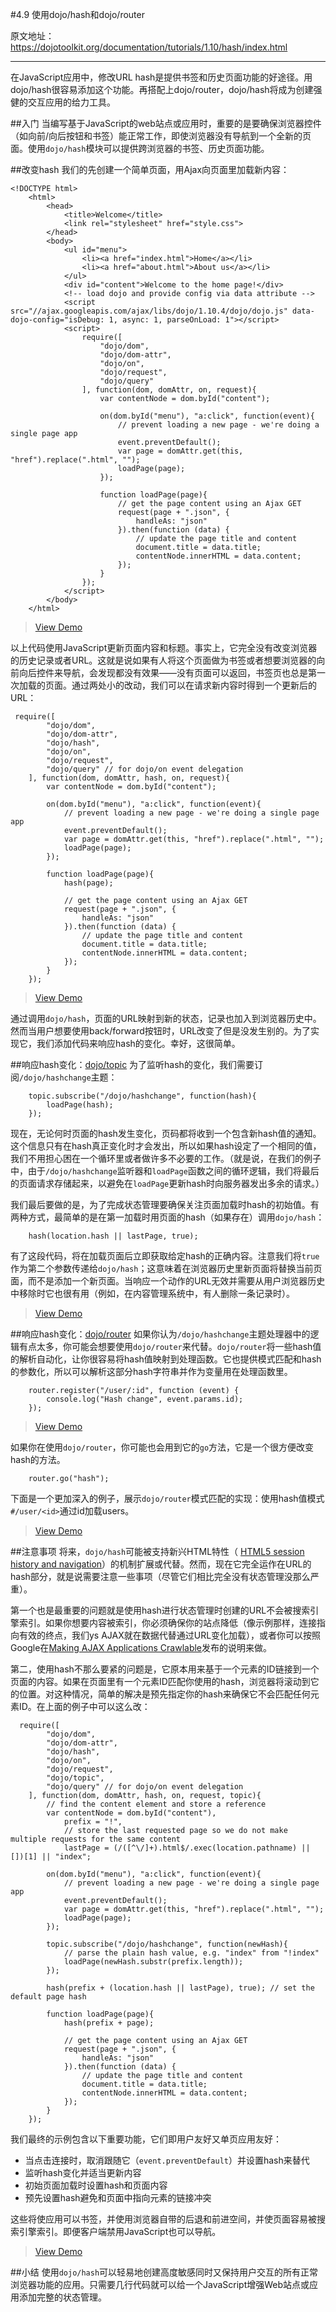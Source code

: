 #4.9 使用dojo/hash和dojo/router

原文地址：https://dojotoolkit.org/documentation/tutorials/1.10/hash/index.html

----------

在JavaScript应用中，修改URL hash是提供书签和历史页面功能的好途径。用dojo/hash很容易添加这个功能。再搭配上dojo/router，dojo/hash将成为创建强健的交互应用的给力工具。

##入门
当编写基于JavaScript的web站点或应用时，重要的是要确保浏览器控件（如向前/向后按钮和书签）能正常工作，即使浏览器没有导航到一个全新的页面。使用`dojo/hash`模块可以提供跨浏览器的书签、历史页面功能。

##改变hash
我们的先创建一个简单页面，用Ajax向页面里加载新内容：

```
<!DOCTYPE html>
    <html>
        <head>
            <title>Welcome</title>
            <link rel="stylesheet" href="style.css">
        </head>
        <body>
            <ul id="menu">
                <li><a href="index.html">Home</a></li>
                <li><a href="about.html">About us</a></li>
            </ul>
            <div id="content">Welcome to the home page!</div>
            <!-- load dojo and provide config via data attribute -->
            <script src="//ajax.googleapis.com/ajax/libs/dojo/1.10.4/dojo/dojo.js" data-dojo-config="isDebug: 1, async: 1, parseOnLoad: 1"></script>
            <script>
                require([
                    "dojo/dom",
                    "dojo/dom-attr",
                    "dojo/on",
                    "dojo/request",
                    "dojo/query"
                ], function(dom, domAttr, on, request){
                    var contentNode = dom.byId("content");

                    on(dom.byId("menu"), "a:click", function(event){
                        // prevent loading a new page - we're doing a single page app
                        event.preventDefault();
                        var page = domAttr.get(this, "href").replace(".html", "");
                        loadPage(page);
                    });

                    function loadPage(page){
                        // get the page content using an Ajax GET
                        request(page + ".json", {
                            handleAs: "json"
                        }).then(function (data) {
                            // update the page title and content
                            document.title = data.title;
                            contentNode.innerHTML = data.content;
                        });
                    }
                });
            </script>
        </body>
    </html>
```
> [View Demo](https://dojotoolkit.org/documentation/tutorials/1.10/hash/demos/demo1)

以上代码使用JavaScript更新页面内容和标题。事实上，它完全没有改变浏览器的历史记录或者URL。这就是说如果有人将这个页面做为书签或者想要浏览器的向前向后控件来导航，会发现都没有效果——没有页面可以返回，书签页也总是第一次加载的页面。通过两处小的改动，我们可以在请求新内容时得到一个更新后的URL：

```
 require([
        "dojo/dom",
        "dojo/dom-attr",
        "dojo/hash",
        "dojo/on",
        "dojo/request",
        "dojo/query" // for dojo/on event delegation
    ], function(dom, domAttr, hash, on, request){
        var contentNode = dom.byId("content");

        on(dom.byId("menu"), "a:click", function(event){
            // prevent loading a new page - we're doing a single page app
            event.preventDefault();
            var page = domAttr.get(this, "href").replace(".html", "");
            loadPage(page);
        });

        function loadPage(page){
            hash(page);

            // get the page content using an Ajax GET
            request(page + ".json", {
                handleAs: "json"
            }).then(function (data) {
                // update the page title and content
                document.title = data.title;
                contentNode.innerHTML = data.content;
            });
        }
    });
```
> [View Demo](https://dojotoolkit.org/documentation/tutorials/1.10/hash/demos/demo2)

通过调用`dojo/hash`，页面的URL映射到新的状态，记录也加入到浏览器历史中。然而当用户想要使用back/forward按钮时，URL改变了但是没发生别的。为了实现它，我们添加代码来响应hash的变化。幸好，这很简单。

##响应hash变化：[dojo/topic](https://dojotoolkit.org/reference-guide/1.10/dojo/topic.html)
为了监听hash的变化，我们需要订阅`/dojo/hashchange`主题：

```
    topic.subscribe("/dojo/hashchange", function(hash){
        loadPage(hash);
    });
```
现在，无论何时页面的hash发生变化，页码都将收到一个包含新hash值的通知。这个信息只有在hash真正变化时才会发出，所以如果hash设定了一个相同的值，我们不用担心困在一个循环里或者做许多不必要的工作。（就是说，在我们的例子中，由于`/dojo/hashchange`监听器和`loadPage`函数之间的循环逻辑，我们将最后的页面请求存储起来，以避免在`loadPage`更新hash时向服务器发出多余的请求。）

我们最后要做的是，为了完成状态管理要确保关注页面加载时hash的初始值。有两种方式，最简单的是在第一加载时用页面的hash（如果存在）调用`dojo/hash`：

```
    hash(location.hash || lastPage, true);
```
有了这段代码，将在加载页面后立即获取给定hash的正确内容。注意我们将`true`作为第二个参数传递给`dojo/hash`；这意味着在浏览器历史里新页面将替换当前页面，而不是添加一个新页面。当响应一个动作的URL无效并需要从用户浏览器历史中移除时它也很有用（例如，在内容管理系统中，有人删除一条记录时）。

>[View Demo](https://dojotoolkit.org/documentation/tutorials/1.10/hash/demos/demo3)

##响应hash变化：[dojo/router](https://dojotoolkit.org/reference-guide/1.10/dojo/router.html)
如果你认为`/dojo/hashchange`主题处理器中的逻辑有点太多，你可能会想要使用`dojo/router`来代替。`dojo/router`将一些hash值的解析自动化，让你很容易将hash值映射到处理函数。它也提供模式匹配和hash的参数化，所以可以解析这部分hash字符串并作为变量用在处理函数里。

```
    router.register("/user/:id", function (event) {
        console.log("Hash change", event.params.id);
    });
```
>[View Demo](https://dojotoolkit.org/documentation/tutorials/1.10/hash/demos/demo4)

如果你在使用`dojo/router`，你可能也会用到它的`go`方法，它是一个很方便改变hash的方法。

```
    router.go("hash");
```
下面是一个更加深入的例子，展示`dojo/router`模式匹配的实现：使用hash值模式`#/user/<id>`通过id加载users。

>[View Demo](https://dojotoolkit.org/documentation/tutorials/1.10/hash/demos/router)

##注意事项
将来，`dojo/hash`可能被支持新兴HTML特性（ [HTML5 session history and navigation](http://www.w3.org/html/wg/drafts/html/master/browsers.html#history)）的机制扩展或代替。然而，现在它完全运作在URL的hash部分，就是说需要注意一些事项（尽管它们相比完全没有状态管理没那么严重）。

第一个也是最重要的问题就是使用hash进行状态管理时创建的URL不会被搜索引擎索引。如果你想要内容被索引，你必须确保你的站点降低（像示例那样，连接指向有效的终点，我们ys AJAX就在数据代替通过URL变化加载），或者你可以按照Google在[Making AJAX Applications Crawlable](https://code.google.com/web/ajaxcrawling/docs/getting-started.html)发布的说明来做。

第二，使用hash不那么要紧的问题是，它原本用来基于一个元素的ID链接到一个页面的内容。如果在页面里有一个元素ID匹配你使用的hash，浏览器将滚动到它的位置。对这种情况，简单的解决是预先指定你的hash来确保它不会匹配任何元素ID。在上面的例子中可以这么改：

```
  require([
        "dojo/dom",
        "dojo/dom-attr",
        "dojo/hash",
        "dojo/on",
        "dojo/request",
        "dojo/topic",
        "dojo/query" // for dojo/on event delegation
    ], function(dom, domAttr, hash, on, request, topic){
        // find the content element and store a reference
        var contentNode = dom.byId("content"),
            prefix = "!",
            // store the last requested page so we do not make multiple requests for the same content
            lastPage = (/([^\/]+).html$/.exec(location.pathname) || [])[1] || "index";

        on(dom.byId("menu"), "a:click", function(event){
            // prevent loading a new page - we're doing a single page app
            event.preventDefault();
            var page = domAttr.get(this, "href").replace(".html", "");
            loadPage(page);
        });

        topic.subscribe("/dojo/hashchange", function(newHash){
            // parse the plain hash value, e.g. "index" from "!index"
            loadPage(newHash.substr(prefix.length));
        });

        hash(prefix + (location.hash || lastPage), true); // set the default page hash

        function loadPage(page){
            hash(prefix + page);

            // get the page content using an Ajax GET
            request(page + ".json", {
                handleAs: "json"
            }).then(function (data) {
                // update the page title and content
                document.title = data.title;
                contentNode.innerHTML = data.content;
            });
        }
    });
```
我们最终的示例包含以下重要功能，它们即用户友好又单页应用友好：

 - 当点击连接时，取消跟随它（`event.preventDefault`）并设置hash来替代
 - 监听hash变化并适当更新内容
 - 初始页面加载时设置hash和页面内容
 - 预先设置hash避免和页面中指向元素的链接冲突

这些将使应用可以书签，并使用浏览器自带的后退和前进空间，并使页面容易被搜索引擎索引。即便客户端禁用JavaScript也可以导航。

>[View Demo](https://dojotoolkit.org/documentation/tutorials/1.10/hash/demo/index.html)

##小结
使用`dojo/hash`可以轻易地创建高度敏感同时又保持用户交互的所有正常浏览器功能的应用。只需要几行代码就可以给一个JavaScript增强Web站点或应用添加完整的状态管理。
